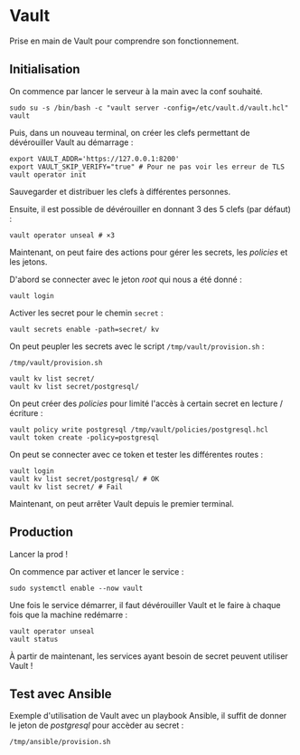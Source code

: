 # Vault

Prise en main de Vault pour comprendre son fonctionnement.

## Initialisation

On commence par lancer le serveur à la main avec la conf souhaité.

~~~
sudo su -s /bin/bash -c "vault server -config=/etc/vault.d/vault.hcl" vault
~~~

Puis, dans un nouveau terminal, on créer les clefs permettant de dévérouiller Vault au démarrage :

~~~
export VAULT_ADDR='https://127.0.0.1:8200'
export VAULT_SKIP_VERIFY="true" # Pour ne pas voir les erreur de TLS
vault operator init
~~~

Sauvegarder et distribuer les clefs à différentes personnes.

Ensuite, il est possible de dévérouiller en donnant 3 des 5 clefs (par défaut) :

~~~
vault operator unseal # ×3
~~~

Maintenant, on peut faire des actions pour gérer les secrets, les *policies* et les jetons.

D'abord se connecter avec le jeton *root* qui nous a été donné :
~~~
vault login
~~~

Activer les secret pour le chemin `secret` :
~~~
vault secrets enable -path=secret/ kv
~~~

On peut peupler les secrets avec le script `/tmp/vault/provision.sh` :
~~~
/tmp/vault/provision.sh
~~~

~~~
vault kv list secret/
vault kv list secret/postgresql/
~~~

On peut créer des *policies* pour limité l'accès à certain secret en lecture / écriture :
~~~
vault policy write postgresql /tmp/vault/policies/postgresql.hcl
vault token create -policy=postgresql
~~~

On peut se connecter avec ce token et tester les différentes routes :
~~~
vault login
vault kv list secret/postgresql/ # OK
vault kv list secret/ # Fail
~~~

Maintenant, on peut arrêter Vault depuis le premier terminal.

## Production

Lancer la prod !

On commence par activer et lancer le service :
~~~
sudo systemctl enable --now vault
~~~

Une fois le service démarrer, il faut dévérouiller Vault et le faire à chaque fois que la machine redémarre :
~~~
vault operator unseal
vault status
~~~

À partir de maintenant, les services ayant besoin de secret peuvent utiliser Vault !

## Test avec Ansible

Exemple d'utilisation de Vault avec un playbook Ansible, il suffit de donner le jeton de *postgresql* pour accèder au secret :
~~~
/tmp/ansible/provision.sh
~~~
